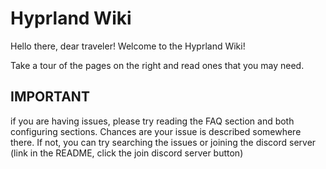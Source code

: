 # Hyprland Wiki

Hello there, dear traveler! Welcome to the Hyprland Wiki!

Take a tour of the pages on the right and read ones that you may need.

## IMPORTANT

if you are having issues, please try reading the FAQ section and both configuring sections. Chances are your issue is described somewhere there. If not, you can try searching the issues or joining the discord server (link in the README, click the join discord server button)
